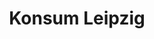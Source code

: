 ---
title: "Konsum Leipzig"
url: /leipzig/konsum-leipzig-karl-liebknecht-strasse/
shop: Supermarkt
---